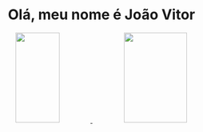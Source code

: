 <h1 align="center">Olá, meu nome é João Vitor</h1>

<div align="center">
  <a href="https://github.com/joaovitorscr">
  <img height="180em" width="42%" src="https://github-readme-stats.vercel.app/api?username=joaovitorscr&show_icons=true&theme=radical&include_all_commits=true&count_private=true"/>
  <img height="180em" width="50%" src="https://github-readme-stats.vercel.app/api/top-langs/?username=joaovitorscr&layout=compact&langs_count=7&theme=radical"/>
</div>
